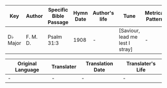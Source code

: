 Key | Author   | Specific Bible Passage     |Hymn Date |Author's life |Tune |Metrical Pattern   |Composer/Source
-- | --------- | ---------------------------|----------|--------------|-----|-------------------|-------------  
D♭ Major |F. M. D. |Psalm 31:3 |1908 |- |[Saviour, lead me lest I stray] |- |Frank M. Davis

Original Language | Translater | Translation Date   | Translater's Life  
----------------- | --------- | --------------------|-------------     
\- |- |- |-
